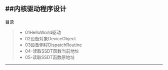 ##内核驱动程序设计
------
目录
> * 01HelloWorld驱动
> * 02设备对象DeviceObject
> * 03设备例程DispatchRoutine
> * 04-读取SSDT函数当前地址
> * 05-读取SSDT函数原地址
------
